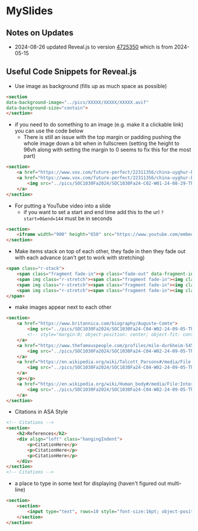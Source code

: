 # MySlides

## Notes on Updates

- 2024-08-26 updated Reveal.js to version [4725350](https://github.com/hakimel/reveal.js/tree/472535065c7525abf0cc9df51c66f19fd2d2204f) which is from 2024-05-15

## Useful Code Snippets for Reveal.js

- Use image as background (fills up as much space as possible)

```html
<section
data-background-image="../pics/XXXXX/XXXXX/XXXXX.avif"
data-background-size="contain">
</section>
```

- if you need to do something to an image (e.g. make it a clickable link) you can use the code below
    - There is still an issue with the top margin or padding pushing the whole image down a bit when in fullscreen (setting the height to 96vh along with setting the margin to 0 seems to fix this for the most part)

```html
<section>
    <a href="https://www.vox.com/future-perfect/22311356/china-uyghur-birthrate-sterilization-genocide"><img src="../pics/SOC1030Fa2024/SOC1030Fa24-C02-W01-24-08-29-Th/Uyghurs.avif" style="margin:0; object-position: center; object-fit: contain; height: 96vh; width: 100vw"></a>
    <a href="https://www.vox.com/future-perfect/22311356/china-uyghur-birthrate-sterilization-genocide">
        <img src="../pics/SOC1030Fa2024/SOC1030Fa24-C02-W01-24-08-29-Th/Uyghurs.avif" style="margin:0; object-position: center; object-fit: contain; height: 96vh; width: 100vw">
    </a>
</section>
```

- For putting a YouTube video into a slide
    - if you want to set a start and end time add this to the url `?start=0&end=144` must be in seconds

```html
<section>
    <iframe width="900" height="650" src="https://www.youtube.com/embed/5tc2X8xLGPI" frameborder="0" allowfullscreen></iframe>
</section>
```

- Make items stack on top of each other, they fade in then they fade out with each advance (can't get to work with stretching)

```html
<span class="r-stack">
    <span class="fragment fade-in"><p class="fade-out" data-fragment-index="0">Test</p></span>
    <span img class="r-stretch"><span class="fragment fade-in"><img class="fragment fade-out" src="https://picsum.photos/450/300"/></span></span>
    <span img class="r-stretch"><span class="fragment fade-in"><img class="fragment fade-out" src="https://picsum.photos/300/450"/></span></span>
    <span img class="r-stretch"><span class="fragment fade-in"><img class="fragment fade-out" src="https://picsum.photos/400/400"/></span></span>
</span>
```

- make images appear next to each other

```html
<section>
    <a href="https://www.britannica.com/biography/Auguste-Comte">
        <img src="../pics/SOC1030Fa2024/SOC1030Fa24-C04-W02-24-09-05-Th/Auguste-Comte-Tony-Toullion-Bibliotheque-Nationale-Paris.webp" height="400">
        <!-- style="margin:0; object-position: center; object-fit: contain; height: 96vh; width: 100vw" -->
    </a>
    <a href="https://www.thefamouspeople.com/profiles/mile-durkheim-5451.php">
        <img src="../pics/SOC1030Fa2024/SOC1030Fa24-C04-W02-24-09-05-Th/emile-durkheim-7.webp" height="400">
    </a>
    <a href="https://en.wikipedia.org/wiki/Talcott_Parsons#/media/File:Talcott_Parsons_(photo).jpg">
        <img src="../pics/SOC1030Fa2024/SOC1030Fa24-C04-W02-24-09-05-Th/Talcott_Parsons_(photo).jpg" height="400">
    </a>
    <p></p>
    <a href="https://en.wikipedia.org/wiki/Human_body#/media/File:Internal_Organs_of_the_Human_Body_from_The_Household_Physician,_1905_(6404030777).jpg">
        <img src="../pics/SOC1030Fa2024/SOC1030Fa24-C04-W02-24-09-05-Th/518px-Internal_Organs_of_the_Human_Body_from_The_Household_Physician,_1905_(6404030777).avif" width="400">
    </a>
</section>
```

- Citations in ASA Style

```html
<!-- Citations -->
<section>
    <h2>References</h2>
    <div align="left" class="hangingIndent">
        <p>CitationHere</p>
        <p>CitationHere</p>
        <p>CitationHere</p>
    </div>
</section>
<!-- Citations -->
```

- a place to type in some text for displaying (haven't figured out multi-line)

```html
<section>
    <section>
        <input type="text", rows=10 style="font-size:16pt; object-position: center; object-fit: contain; height: 25vh; width: 50vw">
    </section>
</section>
```

